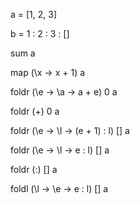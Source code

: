 a = [1, 2, 3]

b = 1 : 2 : 3 : []

sum a

map (\x -> x + 1) a

foldr (\e -> \a -> a + e) 0 a

foldr (+) 0 a

foldr (\e -> \l -> (e + 1) : l) [] a

foldr (\e -> \l -> e : l) [] a

foldr (:) [] a

foldl (\l -> \e -> e : l) [] a
